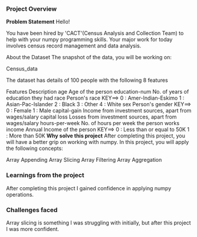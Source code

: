 ### Project Overview

 **Problem Statement**
Hello!

You have been hired by 'CACT'(Census Analysis and Collection Team) to help with your numpy programming skills. Your major work for today involves census record management and data analysis.

About the Dataset
The snapshot of the data, you will be working on:

Census_data

The dataset has details of 100 people with the following 8 features

Features	Description
age	Age of the person
education-num	No. of years of education they had
race	Person's race 
KEY==> 0 : Amer-Indian-Eskimo 
1 : Asian-Pac-Islander 
2 : Black 
3 : Other 
4 : White
sex	Person's gender 
KEY==> 0 : Female 
1 : Male
capital-gain	Income from investment sources, apart from wages/salary
capital loss	Losses from investment sources, apart from wages/salary
hours-per-week	No. of hours per week the person works
income	Annual Income of the person 
KEY==> 0 : Less than or equal to 50K 
1 : More than 50K
**Why solve this project**
After completing this project, you will have a better grip on working with numpy. In this project, you will apply the following concepts:

Array Appending
Array Slicing
Array Filtering
Array Aggregation


### Learnings from the project

 After completing this project I gained confidence in applying numpy operations.


### Challenges faced

 Array slicing is something I was struggling with initially, but after this project I was more confident.



